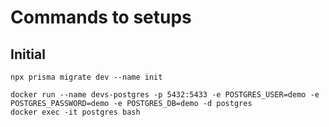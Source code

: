 # Commands to setups

## Initial 
```
npx prisma migrate dev --name init 
```

```
docker run --name devs-postgres -p 5432:5433 -e POSTGRES_USER=demo -e POSTGRES_PASSWORD=demo -e POSTGRES_DB=demo -d postgres
docker exec -it postgres bash
```